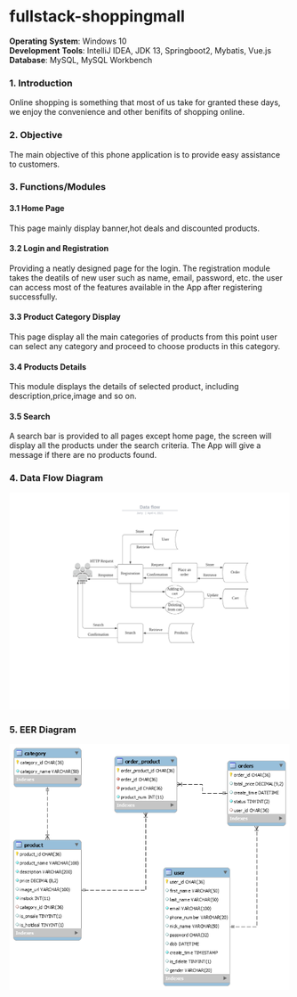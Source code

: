 # fullstack-shoppingmall   
**Operating** **System**: Windows 10   
**Development** **Tools**: IntelliJ IDEA, JDK 13, Springboot2, Mybatis, Vue.js   
**Database**: MySQL, MySQL Workbench   
### 1. Introduction
Online shopping is something that most of us take for granted these days, we enjoy the convenience and other benifits of shopping online.
### 2. Objective
The main objective of this phone application is to provide easy assistance to customers.
### 3. Functions/Modules
#### 3.1 Home Page
This page mainly display banner,hot deals and discounted products. 
#### 3.2 Login and Registration
Providing a neatly designed page for the login. The registration module takes the deatils of new user such as name, email, password, etc. the user can access most of the features available in the App after registering successfully.
#### 3.3 Product Category Display
This page display all the main categories of products from this point user can select any category and proceed to choose products in this category.
#### 3.4 Products Details
This module displays the details of selected product, including description,price,image and so on.
#### 3.5 Search
A search bar is provided to all pages except home page, the screen will display all the products under the search criteria. The App will give a message if there are no products found.
### 4. Data Flow Diagram
![image](./src/main/resources/static/images/readme_images/dataflow.png)
### 5. EER Diagram
![image](src/main/resources/static/images/readme_images/erd.png)




